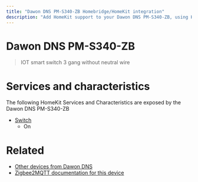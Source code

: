 ```yaml
---
title: "Dawon DNS PM-S340-ZB Homebridge/HomeKit integration"
description: "Add HomeKit support to your Dawon DNS PM-S340-ZB, using Homebridge, Zigbee2MQTT and homebridge-z2m."
---
```

<!---
This file has been GENERATED using src/docgen/docgen.ts
DO NOT EDIT THIS FILE MANUALLY!
-->
# Dawon DNS PM-S340-ZB
> IOT smart switch 3 gang without neutral wire


# Services and characteristics
The following HomeKit Services and Characteristics are exposed by
the Dawon DNS PM-S340-ZB

* [Switch](../../switch.md)
  * On


# Related
* [Other devices from Dawon DNS](../index.md#dawon_dns)
* [Zigbee2MQTT documentation for this device](https://www.zigbee2mqtt.io/devices/PM-S340-ZB.html)